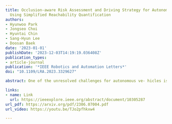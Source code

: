 ```yaml
---
title: Occlusion-aware Risk Assessment and Driving Strategy for Autonomous Vehicles
  Using Simplified Reachability Quantification
authors:
- Hyunwoo Park
- Jongseo Choi
- Hyuntai Chin
- Sang-Hyun Lee
- Doosan Baek
date: '2023-01-01'
publishDate: '2023-12-03T14:19:19.036408Z'
publication_types:
- article-journal
publication: '*IEEE Robotics and Automation Letters*'
doi: "10.1109/LRA.2023.3329627"

abstract: One of the unresolved challenges for autonomous ve- hicles is safe navigation among occluded pedestrians and vehicles. Previous approaches included generating phantom vehicles and assessing their risk, but they often made the ego vehicle overly conservative or could not conduct a real-time risk assessment in heavily occluded situations. We propose an efficient occlusion- aware risk assessment method using simplified reachability quantification that quantifies the reachability of phantom agents with a  simple distribution model on phantom agents’state. Furthermore, we propose a driving strategy for safe and efficient navigation in occluded areas that sets the speed limit of an autonomous vehicle using the risk of phantom agents. Simulations were conducted to evaluate the performance of the proposed method in various occlusion scenarios involving other vehicles and obstacles. Compared with the baseline case of no occlusion-aware risk assessment, the proposed method increased the traversal time of an intersection by 1.48 times but decreased the average collision rate and discomfort score by up to 6.14 times and 5.03 times, respectively. The proposed method has shown the state-of-the-art level of time efficiency with constant time complexity and  computational time of less than 5 ms.

links:
- name: Link
  url: https://ieeexplore.ieee.org/abstract/document/10305287
url_pdf: https://arxiv.org/pdf/2306.07004.pdf
url_video: https://youtu.be/TJo2pfhkxw4

---
```

